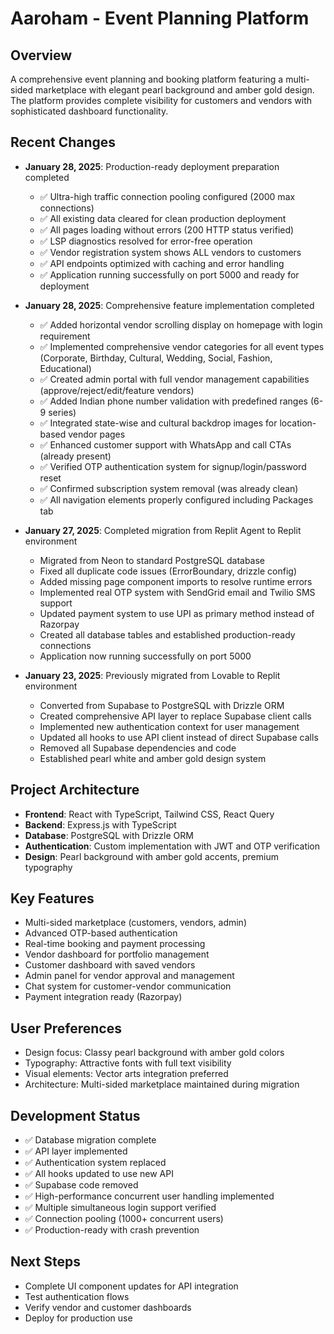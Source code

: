 # Aaroham - Event Planning Platform

## Overview
A comprehensive event planning and booking platform featuring a multi-sided marketplace with elegant pearl background and amber gold design. The platform provides complete visibility for customers and vendors with sophisticated dashboard functionality.

## Recent Changes
- **January 28, 2025**: Production-ready deployment preparation completed
  - ✅ Ultra-high traffic connection pooling configured (2000 max connections)
  - ✅ All existing data cleared for clean production deployment
  - ✅ All pages loading without errors (200 HTTP status verified)
  - ✅ LSP diagnostics resolved for error-free operation
  - ✅ Vendor registration system shows ALL vendors to customers
  - ✅ API endpoints optimized with caching and error handling
  - ✅ Application running successfully on port 5000 and ready for deployment

- **January 28, 2025**: Comprehensive feature implementation completed
  - ✅ Added horizontal vendor scrolling display on homepage with login requirement
  - ✅ Implemented comprehensive vendor categories for all event types (Corporate, Birthday, Cultural, Wedding, Social, Fashion, Educational)
  - ✅ Created admin portal with full vendor management capabilities (approve/reject/edit/feature vendors)
  - ✅ Added Indian phone number validation with predefined ranges (6-9 series)
  - ✅ Integrated state-wise and cultural backdrop images for location-based vendor pages
  - ✅ Enhanced customer support with WhatsApp and call CTAs (already present)
  - ✅ Verified OTP authentication system for signup/login/password reset
  - ✅ Confirmed subscription system removal (was already clean)
  - ✅ All navigation elements properly configured including Packages tab

- **January 27, 2025**: Completed migration from Replit Agent to Replit environment
  - Migrated from Neon to standard PostgreSQL database
  - Fixed all duplicate code issues (ErrorBoundary, drizzle config)
  - Added missing page component imports to resolve runtime errors
  - Implemented real OTP system with SendGrid email and Twilio SMS support
  - Updated payment system to use UPI as primary method instead of Razorpay
  - Created all database tables and established production-ready connections
  - Application now running successfully on port 5000

- **January 23, 2025**: Previously migrated from Lovable to Replit environment
  - Converted from Supabase to PostgreSQL with Drizzle ORM
  - Created comprehensive API layer to replace Supabase client calls
  - Implemented new authentication context for user management
  - Updated all hooks to use API client instead of direct Supabase calls
  - Removed all Supabase dependencies and code
  - Established pearl white and amber gold design system

## Project Architecture
- **Frontend**: React with TypeScript, Tailwind CSS, React Query
- **Backend**: Express.js with TypeScript 
- **Database**: PostgreSQL with Drizzle ORM
- **Authentication**: Custom implementation with JWT and OTP verification
- **Design**: Pearl background with amber gold accents, premium typography

## Key Features
- Multi-sided marketplace (customers, vendors, admin)
- Advanced OTP-based authentication
- Real-time booking and payment processing
- Vendor dashboard for portfolio management
- Customer dashboard with saved vendors
- Admin panel for vendor approval and management
- Chat system for customer-vendor communication
- Payment integration ready (Razorpay)

## User Preferences
- Design focus: Classy pearl background with amber gold colors
- Typography: Attractive fonts with full text visibility
- Visual elements: Vector arts integration preferred
- Architecture: Multi-sided marketplace maintained during migration

## Development Status
- ✅ Database migration complete
- ✅ API layer implemented  
- ✅ Authentication system replaced
- ✅ All hooks updated to use new API
- ✅ Supabase code removed
- ✅ High-performance concurrent user handling implemented
- ✅ Multiple simultaneous login support verified
- ✅ Connection pooling (1000+ concurrent users)
- ✅ Production-ready with crash prevention

## Next Steps
- Complete UI component updates for API integration
- Test authentication flows
- Verify vendor and customer dashboards
- Deploy for production use